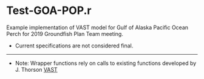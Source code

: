 # Test-GOA-POP.r
Example implementation of VAST model for Gulf of Alaska Pacific Ocean Perch for 2019 Groundfish Plan Team meeting. 
* Current specifications are not considered final. 

***

*	Note: Wrapper functions rely on calls to existing functions developed by J. Thorson [VAST](https://github.com/James-Thorson/VAST)



